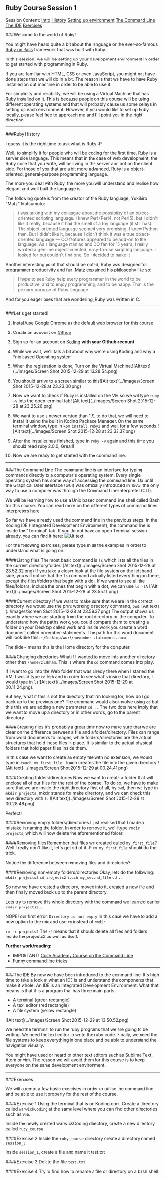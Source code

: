 ## Ruby Course Session 1

Session Content:
[Intro][1]
[History][2]
[Setting up environment][3]
[The Command Line][4]
[The IDE][5]
[Exercises][6]

###Welcome to the world of Ruby!

You might have heard quite a bit about the language or the ever-so-famous [Ruby on Rails][7] framework that was built with Ruby.

In this session, we will be setting up your development environment in order to get started with programming in Ruby.

If you are familiar with HTML, CSS or even JavaScript, you might not have done steps that we will do in a bit. The reason is that we have to have Ruby installed on out machine in order to be able to use it.

For simplicity and reliability, we will be using a Virtual Machine that has Ruby installed on it. This is because people on this course will be using different operating systems and that will probably cause us some delays in setting up each environment. However, if you would like to set up Ruby locally, please feel free to approach me and I'll point you in the right direction.

----------

###Ruby History

I guess it is the right time to ask what is Ruby :P

Well, to simplify it for people who will be coding for the first time, Ruby is a server side language. This means that in the case of web development, the Ruby code that you write, will be living in the server and not on the client side. For those of you that are a bit more advanced, Ruby is a object-oriented, general-purpose programming language.

The more you deal with Ruby, the more you will understand and realise how elegant and well built the language is.

The following quote is from the creator of the Ruby language, Yukihiro "Matz" Matsumoto:

> I was talking with my colleague about the possibility of an object-oriented scripting language. I knew Perl (Perl4, not Perl5), but I didn't like it really, because it had the smell of a toy language (it still has). The object-oriented language seemed very promising. I knew Python then. But I didn't like it, because I didn't think it was a true object-oriented language — OO features appeared to be add-on to the language. As a language maniac and OO fan for 15 years, I really wanted a genuine object-oriented, easy-to-use scripting language. I looked for but couldn't find one. So I decided to make it

Another interesting point that should be noted, Ruby was designed for programmer productivity and fun. Matz explained his philosophy like so:

> I hope to see Ruby help every programmer in the world to be productive, and to enjoy programming, and to be happy. That is the primary purpose of Ruby language.

And for you eager ones that are wondering, Ruby was written in C.

----------

###Let's get started!

1. Install/use Google Chrome as the default web browser for this course
2. Create an account on [Github][8]
2. Sign up for an account on [Koding][9] **with your Github account**
3. While we wait, we'll talk a bit about why we're using Koding and why a *nix based Operating system
4. When the registration is done, Turn on the Virtual Machine.![Alt text](../images/Screen Shot 2015-12-29 at 13.28.54.png)
5. You should arrive to a screen similar to this![Alt text](../images/Screen Shot 2015-12-28 at 23.23.00.png)

6. Now we want to check if Ruby is installed on the VM so we wil type `ruby -v` into the open terminal tab.![Alt text](../images/Screen Shot 2015-12-28 at 23.25.26.png)

7. We want to use a newer version than 1.9. to do that, we will need to install it using the built in Koding Package Manager. On the same terminal window, type in `kpm install ruby2` and wait for a few seconds.![Alt text](../images/Screen Shot 2015-12-28 at 23.32.37.png)
8. After the installer has finished, type in `ruby -v` again and this time you should read ruby 2.0.0, Great!!
9. Now we are ready to get started with the command line.

----------

###The Command Line
The command line is an interface for typing commands directly to a computer's operating system. Every single operating system has some way of accessing the command line. Up until the Graphical User Interface (GUI) was officially introduced in 1973, the only way to use a computer was through the Command Line Interpreter (CLI).

We will be learning how to use a Unix based command line shell called Bash for this course. You can read more on the different types of command lines interpreters [here][4]

So far we have already used the command line in the previous steps. In the Koding IDE (Integrated Development Environment), the command line is inside the "Terminal" tab. If you do not have an open Terminal session already, you can find it here:
![Alt text](../images/open-new-terminal.png)

For the following exercises, please type in all the examples in order to understand what is going on.

####Listing files
The most basic command is `ls` which lists all the files in the current directory/folder.![Alt text](../images/Screen Shot 2015-12-28 at 23.52.32.png)
If you take a closer look at the file system on the left hand side, you will notice that the `ls` command actually listed everything on there, except the files/folders that begin with a dot.
If we want to see all the files/folders, include the ones that begin with a dot, we can use `ls -lA` ![Alt text](../images/Screen Shot 2015-12-28 at 23.55.11.png)

####Current directory
If we want to make sure that we are in the correct directory, we would use the print working directory command, `pwd`.![Alt text](../images/Screen Shot 2015-12-28 at 23.59.37.png)
The output shows us exactly where we are starting from the root directory on the computer. To understand how the paths work, you could compare them to creating a folder on your Desktop called work and inside work you create a word document called november-statements. The path for this word document will look like this: `~/Desktop/work/november-statements.docx`.

The tilde `~` means this is the Home directory for the computer.

####Changing directories
What if I wanted to move into another directory other than `/home/zlahham`. This is where the `cd` command comes into play.

If I want to go into the Web folder that was alredy there when I started the VM, I would type `cd Web` and in order to see what's inside that directory, I would type in `ls`![Alt text](../images/Screen Shot 2015-12-29 at 00.11.24.png).

But hey, what if this is not the directory that I'm looking for, how do I go back up to the previous one?
The command would also involve using `cd` but this this we are adding a new parameter `cd ..` The two dots here imply that we want to move up a directory or in other words, go to the parent directory.

####Creating files
It's probably a great time now to make sure that we are clear on the difference between a file and a folder/directory. Files can range from word documents to images, while folders/directories are the actual structures that hold these files in place. It is similar to the actual physical folders that hold paper files inside them.

In this case we want to create an empty file with no extension, we would type in `touch my_first_file`. Touch creates the file into the given directory ![Alt text](../images/Screen Shot 2015-12-29 at 00.24.41.png)

####Creating folders/directories
Now we want to create a folder that will enclose all of our files for the rest of the course. To do so, we have to make sure that we are inside the right directory first of all, by `pwd`, then we type in `mkdir projects`.
mkdir stands for make directory, and we can check this new directory with `ls` ![Alt text](../images/Screen Shot 2015-12-29 at 00.28.48.png)

Perfect!

####Removing empty folders/directories
I just realised that I made a mistake in naming the folder. In order to remove it, we'll type `rmdir projects`, which will now delete the aforementioned folder.

####Removing files
Remember that files we created called `my_first_file`? Well I really don't like it, let's get rid of it :P
`rm my_first_file` should do the trick.

Notice the difference between removing files and directories?

####Removing non-empty folders/directories
Okay, lets do the following:
`mkdir projects2` `cd projects2` `touch my_second_file` `cd ..`

So now we have created a directory, moved into it, created a new file and then finally moved back up to the parent directory.

Lets try to remove this whole directory with the command we learned earlier `rmdir projects2`....

NOPE! our first error: `Directory is not empty`
In this case we have to add a new option to the mix and use `rm` instead of `rmdir`

`rm -r projects2`
The -r means that it should delete all files and folders inside the projects2 as well as itself.

**Further work/reading:**
- IMPORTANT! [Code Academy Course on the Command Line][11]
- [Funny command line tricks][12]

---
###The IDE
By now we have been introduced to the command line. It's high time to take a look at what an IDE is and understand the components that make it whole.
An IDE is an Integrated Development Environment. What that means is that it is a program that has three main parts:
- A terminal (green rectangle)
- A text editor (red rectangle)
- A file system (yellow rectangle)

![Alt text](../images/Screen Shot 2015-12-29 at 13.50.52.png)

We need the terminal to run the ruby programs that we are going to be writing. We need the text editor to write the ruby code. Finally, we need the file systems to keep everything in one place and be able to understand the navigation visually.

You might have used or heard of other text editors such as Sublime Text, Atom or vim. The reason we will avoid them for this course is to keep everyone on the same development environment.

---

###Exercises

We will attempt a few basic exercises in order to utilise the command line and be able to use it properly for the rest of the course.

####Exercise 1
Using the terminal that is on Koding.com, Create a directory called `warwickCoding` at the same level where you can find other directories such as `Web`.

Inside the newly created warwickCoding directory, create a new directory called `ruby_course`

####Exercise 2
Inside the `ruby_course` directory create a directory named `session_1`

Inside `session_1`, create a file and name it test.txt

####Exercise 3
Delete the file `test.txt`

####Exercise 4
Try to find how to rename a file or directory on a bash shell.

  [1]: https://github.com/warwickcoding/ruby/tree/master/session_1#welcome-to-the-world-of-ruby
  [2]: https://github.com/warwickcoding/ruby/tree/master/session_1#ruby-history
  [3]: https://github.com/warwickcoding/ruby/tree/master/session_1#lets-get-started
  [4]: https://github.com/warwickcoding/ruby/tree/master/session_1#the-command-line
  [5]: https://github.com/warwickcoding/ruby/tree/master/session_1#the-ide
  [6]: https://github.com/warwickcoding/ruby/tree/master/session_1#exercises
  [7]: https://en.wikipedia.org/wiki/Ruby_on_Rails
  [8]: www.github.com
  [9]: www.koding.com
  [10]: https://en.wikipedia.org/wiki/Command-line_interface#Operating_system_command-line_interfaces
  [11]: https://www.codecademy.com/learn/learn-the-command-line
  [12]: http://www.tecmint.com/20-funny-commands-of-linux-or-linux-is-fun-in-terminal/
